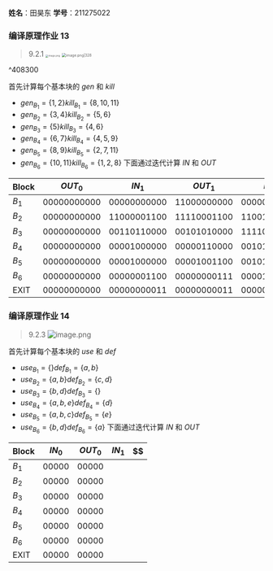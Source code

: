 **姓名**：田昊东 **学号**：211275022

### 编译原理作业 13
> 9.2.1 <img src="https://thdlrt.oss-cn-beijing.aliyuncs.com/20240603113417.png" alt="image.png" style="zoom:33%;" />
> <img src="https://thdlrt.oss-cn-beijing.aliyuncs.com/20240603113855.png" alt="image.png|328" style="zoom: 50%;" />

^408300

首先计算每个基本块的 $gen$ 和 $kill$
- $gen_{B_{1}}=\{ 1,2 \}kill_{B_{1}}=\{ 8,10,11 \}$
- $gen_{B_{2}}=\{ 3,4 \}kill_{B_{2}}=\{ 5,6 \}$
- $gen_{B_{3}}=\{ 5 \}kill_{B_{3}}=\{ 4,6 \}$
- $gen_{B_{4}}=\{ 6,7 \}kill_{B_{4}}=\{ 4,5,9 \}$
- $gen_{B_{5}}=\{ 8,9 \}kill_{B_{5}}=\{ 2,7,11 \}$
- $gen_{B_{6}}=\{ 10,11 \}kill_{B_{6}}=\{ 1,2,8 \}$
下面通过迭代计算 $IN$ 和 $OUT$

| Block   | $OUT_{0}$   | $IN_{1}$    | $OUT_{1}$   | $IN_{2}$    | $OUT_{2}$   | $IN_{3}$    | $OUT_{3}$   | $IN_{4}$    | $OUT_{4}$   |
| ------- | ----------- | ----------- | ----------- | ----------- | ----------- | ----------- | ----------- | ----------- | ----------- |
| $B_{1}$ | 00000000000 | 00000000000 | 11000000000 | 00000000000 | 11000000000 | 00000000000 | 11000000000 | 00000000000 | 11000000000 |
| $B_{2}$ | 00000000000 | 11000001100 | 11110001100 | 11001001100 | 11110001100 | 11101001100 | 11110001100 | 11101001100 | 11110001100 |
| $B_{3}$ | 00000000000 | 00110110000 | 00101010000 | 11110111100 | 11101011100 | 11110111100 | 11101011100 | 11110111100 | 11101011100 |
| $B_{4}$ | 00000000000 | 00001000000 | 00000110000 | 00101010000 | 00100110000 | 11101011100 | 11100111000 | 11101011100 | 11100111000 |
| $B_{5}$ | 00000000000 | 00001000000 | 00001001100 | 00101010000 | 00101001100 | 11101011100 | 10101001100 | 11101011100 | 10101001100 |
| $B_{6}$ | 00000000000 | 00000001100 | 00000000111 | 00001001100 | 00001000111 | 00101001100 | 00101000111 | 10101001100 | 00101000111 |
| EXIT    | 00000000000 | 00000000011 | 00000000011 | 00000000111 | 00000000111 | 00001000111 | 00001000111 | 00101000111 | 00101000111 |

### 编译原理作业 14

>9.2.3 ![image.png](https://thdlrt.oss-cn-beijing.aliyuncs.com/20240605002533.png)

首先计算每个基本块的 $use$ 和 $def$
- $use_{B_{1}}=\{  \}def_{B_{1}}=\{ a,b \}$
- $use_{B_{2}}=\{ a,b \}def_{B_{2}}=\{ c,d \}$
- $use_{B_{3}}=\{ b,d \}def_{B_{3}}=\{  \}$
- $use_{B_{4}}=\{ a,b,e \}def_{B_{4}}=\{ d \}$
- $use_{B_{5}}=\{ a,b,c \}def_{B_{5}}=\{ e \}$
- $use_{B_{6}}=\{ b,d \}def_{B_{6}}=\{ a \}$
下面通过迭代计算 $IN$ 和 $OUT$

| Block   | $IN_{0}$ | $OUT_0$ | $IN_{1}$ | $$  |
| ------- | -------- | ------- | -------- | --- |
| $B_{1}$ | 00000    | 00000   |          |     |
| $B_{2}$ | 00000    | 00000   |          |     |
| $B_{3}$ | 00000    | 00000   |          |     |
| $B_{4}$ | 00000    | 00000   |          |     |
| $B_{5}$ | 00000    | 00000   |          |     |
| $B_{6}$ | 00000    | 00000   |          |     |
| EXIT    | 00000    | 00000   |          |     |